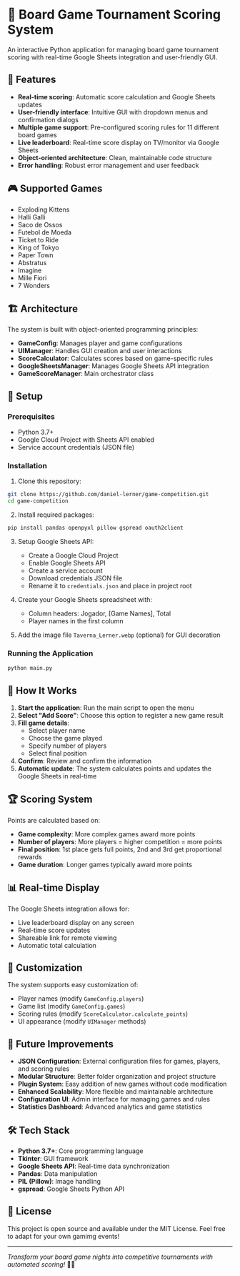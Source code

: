 # 🎲 Board Game Tournament Scoring System

An interactive Python application for managing board game tournament scoring with real-time Google Sheets integration and user-friendly GUI.

## 🌟 Features

- **Real-time scoring**: Automatic score calculation and Google Sheets updates
- **User-friendly interface**: Intuitive GUI with dropdown menus and confirmation dialogs
- **Multiple game support**: Pre-configured scoring rules for 11 different board games
- **Live leaderboard**: Real-time score display on TV/monitor via Google Sheets
- **Object-oriented architecture**: Clean, maintainable code structure
- **Error handling**: Robust error management and user feedback

## 🎮 Supported Games

- Exploding Kittens
- Halli Galli
- Saco de Ossos
- Futebol de Moeda
- Ticket to Ride
- King of Tokyo
- Paper Town
- Abstratus
- Imagine
- Mille Fiori
- 7 Wonders

## 🏗️ Architecture

The system is built with object-oriented programming principles:

- **GameConfig**: Manages player and game configurations
- **UIManager**: Handles GUI creation and user interactions
- **ScoreCalculator**: Calculates scores based on game-specific rules
- **GoogleSheetsManager**: Manages Google Sheets API integration
- **GameScoreManager**: Main orchestrator class

## 🚀 Setup

### Prerequisites

- Python 3.7+
- Google Cloud Project with Sheets API enabled
- Service account credentials (JSON file)

### Installation

1. Clone this repository:
```bash
git clone https://github.com/daniel-lerner/game-competition.git
cd game-competition
```

2. Install required packages:
```bash
pip install pandas openpyxl pillow gspread oauth2client
```

3. Setup Google Sheets API:
   - Create a Google Cloud Project
   - Enable Google Sheets API
   - Create a service account
   - Download credentials JSON file
   - Rename it to `credentials.json` and place in project root

4. Create your Google Sheets spreadsheet with:
   - Column headers: Jogador, [Game Names], Total
   - Player names in the first column

5. Add the image file `Taverna_Lerner.webp` (optional) for GUI decoration

### Running the Application

```bash
python main.py
```

## 🎯 How It Works

1. **Start the application**: Run the main script to open the menu
2. **Select "Add Score"**: Choose this option to register a new game result
3. **Fill game details**: 
   - Select player name
   - Choose the game played
   - Specify number of players
   - Select final position
4. **Confirm**: Review and confirm the information
5. **Automatic update**: The system calculates points and updates the Google Sheets in real-time

## 🏆 Scoring System

Points are calculated based on:
- **Game complexity**: More complex games award more points
- **Number of players**: More players = higher competition = more points
- **Final position**: 1st place gets full points, 2nd and 3rd get proportional rewards
- **Game duration**: Longer games typically award more points

## 📊 Real-time Display

The Google Sheets integration allows for:
- Live leaderboard display on any screen
- Real-time score updates
- Shareable link for remote viewing
- Automatic total calculation

## 🔧 Customization

The system supports easy customization of:
- Player names (modify `GameConfig.players`)
- Game list (modify `GameConfig.games`)
- Scoring rules (modify `ScoreCalculator.calculate_points`)
- UI appearance (modify `UIManager` methods)

## 🚀 Future Improvements

- **JSON Configuration**: External configuration files for games, players, and scoring rules
- **Modular Structure**: Better folder organization and project structure
- **Plugin System**: Easy addition of new games without code modification
- **Enhanced Scalability**: More flexible and maintainable architecture
- **Configuration UI**: Admin interface for managing games and rules
- **Statistics Dashboard**: Advanced analytics and game statistics

## 🛠️ Tech Stack

- **Python 3.7+**: Core programming language
- **Tkinter**: GUI framework
- **Google Sheets API**: Real-time data synchronization
- **Pandas**: Data manipulation
- **PIL (Pillow)**: Image handling
- **gspread**: Google Sheets Python API

## 📝 License

This project is open source and available under the MIT License. Feel free to adapt for your own gamimg events!

---

*Transform your board game nights into competitive tournaments with automated scoring!* 🎲✨